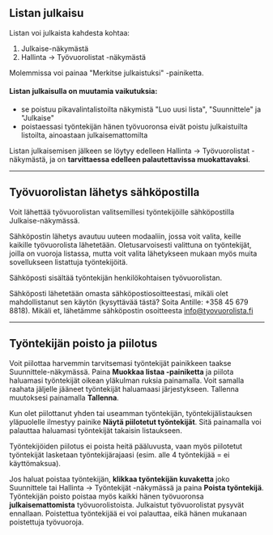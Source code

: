 ## Listan julkaisu
Listan voi julkaista kahdesta kohtaa:
1. Julkaise-näkymästä
2. Hallinta -> Työvuorolistat -näkymästä

Molemmissa voi painaa "Merkitse julkaistuksi" -painiketta.

#### Listan julkaisulla on muutamia vaikutuksia:
- se poistuu pikavalintalistoilta näkymistä "Luo uusi lista", "Suunnittele" ja "Julkaise"
- poistaessasi työntekijän hänen työvuoronsa eivät poistu julkaistuilta listoilta, ainoastaan julkaisemattomilta

Listan julkaisemisen jälkeen se löytyy edelleen Hallinta -> Työvuorolistat -näkymästä, ja on <strong>tarvittaessa edelleen palautettavissa muokattavaksi</strong>.

---

## Työvuorolistan lähetys sähköpostilla
Voit lähettää työvuorolistan valitsemillesi työntekijöille sähköpostilla Julkaise-näkymässä.

Sähköpostin lähetys avautuu uuteen modaaliin, jossa voit valita, keille kaikille työvuorolista lähetetään. Oletusarvoisesti valittuna on työntekijät, joilla on vuoroja listassa, mutta voit valita lähetykseen mukaan myös muita sovellukseen listattuja työntekijöitä.

Sähköposti sisältää työntekijän henkilökohtaisen työvuorolistan.

Sähköposti lähetetään omasta sähköpostiosoitteestasi, mikäli olet mahdollistanut sen käytön (kysyttävää tästä? Soita Antille: +358 45 679 8818). Mikäli et, lähetämme sähköpostin osoitteesta info@tyovuorolista.fi

---

## Työntekijän poisto ja piilotus
Voit piilottaa harvemmin tarvitsemasi työntekijät painikkeen taakse Suunnittele-näkymässä. Paina <strong>Muokkaa listaa -painiketta</strong> ja piilota haluamasi työntekijät oikean yläkulman ruksia painamalla. Voit samalla raahata jäljelle jääneet työntekijät haluamaasi järjestykseen. Tallenna muutoksesi painamalla <strong>Tallenna</strong>.

Kun olet piilottanut yhden tai useamman työntekijän, työntekijälistauksen yläpuolelle ilmestyy painike <strong>Näytä piilotetut työntekijät</strong>. Sitä painamalla voi palauttaa haluamasi työntekijät takaisin listaukseen.

Työntekijöiden piilotus ei poista heitä pääluvusta, vaan myös piilotetut työntekijät lasketaan työntekijärajaasi (esim. alle 4 työntekijää = ei käyttömaksua).

Jos haluat poistaa työntekijän, <strong>klikkaa työntekijän kuvaketta</strong> joko Suunnittele tai Hallinta -> Työntekijät -näkymässä ja paina <strong>Poista työntekijä</strong>. Työntekijän poisto poistaa myös kaikki hänen työvuoronsa <strong>julkaisemattomista</strong> työvuorolistoista. Julkaistut työvuorolistat pysyvät ennallaan. Poistettua työntekijää ei voi palauttaa, eikä hänen mukanaan poistettuja työvuoroja.